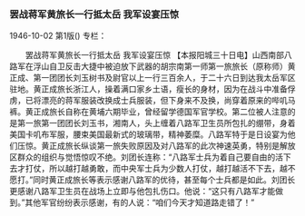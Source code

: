 ### 罢战蒋军黄旅长一行抵太岳  我军设宴压惊

1946-10-02
第1版()
专栏：

　　罢战蒋军黄旅长一行抵太岳
    我军设宴压惊
    【本报阳城三十日电】山西南部八路军在浮山自卫反击大捷中被迫放下武器的胡宗南第一师第一旅旅长（原称师）黄正成、第一团团长刘玉树书及尉官以上一行三百余人，于二十六日到达我太岳军区驻地。黄正成旅长浙江人，操着满口家乡土语，瘦长的身材，因为在战斗中准备俘虏，已将漂亮的蒋军服装改换成士兵服装，但下身来不及换，尚穿着原来的哔叽马裤。黄正成旅长自称在黄埔六期毕业，曾经留学德国军官学校。第二位被人注意的是第一旅第一团团长刘玉书，湘南人，头上缠着八路军卫生员所包扎的绷带，身着美国卡叽布军服，腰束美国最新式的玻璃带，精神萎糜。八路军特于是日设宴为他们压惊。黄正成旅长纵谈第一旅失败原因及对八路军的此次神速英勇，特别是解放区群众的组织与觉悟惊叹不绝。刘团长连称：“八路军士兵为着自己要自由的活下去才打仗，所以越打越勇敢，而中央军士兵为少数人打仗，越打越活不下去，越不愿打。”同时黄正成旅长等表示感谢八路军的优待，甚至每个士兵都是如此。刘团长更感谢八路军卫生员在战场上立即与他包扎伤口。他说：“这只有八路军才能做到。”其他军官纷纷表示感谢，有的人说：“咱们今天才知道路走错了！”
